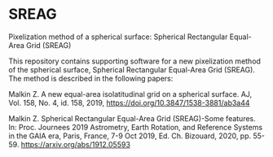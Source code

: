 # SREAG
Pixelization method of a spherical surface: Spherical Rectangular Equal-Area Grid (SREAG)

This repository contains supporting software for a new pixelization method of the spherical surface,
Spherical Rectangular Equal-Area Grid (SREAG).
The method is described in the following papers:

Malkin Z. A new equal-area isolatitudinal grid on a spherical surface. 
AJ, Vol. 158, No. 4, id. 158, 2019, https://doi.org/10.3847/1538-3881/ab3a44

Malkin Z. Spherical Rectangular Equal-Area Grid (SREAG)-Some features.
In: Proc. Journees 2019 Astrometry, Earth Rotation, and Reference Systems in the GAIA era,
Paris, France, 7-9 Oct 2019, Ed. Ch. Bizouard, 2020, pp. 55-59.
https://arxiv.org/abs/1912.05593
